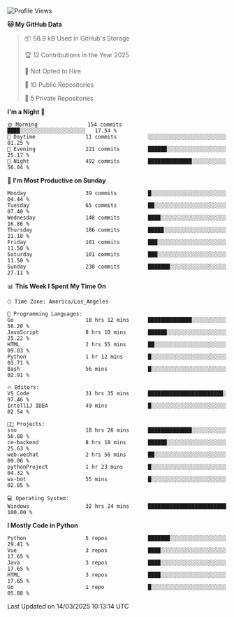 <!--START_SECTION:waka-->
![Profile Views](http://img.shields.io/badge/Profile%20Views-11-blue)

**🐱 My GitHub Data** 

> 📦 58.9 kB Used in GitHub's Storage 
 > 
> 🏆 12 Contributions in the Year 2025
 > 
> 🚫 Not Opted to Hire
 > 
> 📜 10 Public Repositories 
 > 
> 🔑 5 Private Repositories 
 > 
**I'm a Night 🦉** 

```text
🌞 Morning                154 commits         ████░░░░░░░░░░░░░░░░░░░░░   17.54 % 
🌆 Daytime                11 commits          ░░░░░░░░░░░░░░░░░░░░░░░░░   01.25 % 
🌃 Evening                221 commits         ██████░░░░░░░░░░░░░░░░░░░   25.17 % 
🌙 Night                  492 commits         ██████████████░░░░░░░░░░░   56.04 % 
```
📅 **I'm Most Productive on Sunday** 

```text
Monday                   39 commits          █░░░░░░░░░░░░░░░░░░░░░░░░   04.44 % 
Tuesday                  65 commits          ██░░░░░░░░░░░░░░░░░░░░░░░   07.40 % 
Wednesday                148 commits         ████░░░░░░░░░░░░░░░░░░░░░   16.86 % 
Thursday                 186 commits         █████░░░░░░░░░░░░░░░░░░░░   21.18 % 
Friday                   101 commits         ███░░░░░░░░░░░░░░░░░░░░░░   11.50 % 
Saturday                 101 commits         ███░░░░░░░░░░░░░░░░░░░░░░   11.50 % 
Sunday                   238 commits         ███████░░░░░░░░░░░░░░░░░░   27.11 % 
```


📊 **This Week I Spent My Time On** 

```text
🕑︎ Time Zone: America/Los_Angeles

💬 Programming Languages: 
Go                       18 hrs 12 mins      ██████████████░░░░░░░░░░░   56.20 % 
JavaScript               8 hrs 10 mins       ██████░░░░░░░░░░░░░░░░░░░   25.22 % 
HTML                     2 hrs 55 mins       ██░░░░░░░░░░░░░░░░░░░░░░░   09.03 % 
Python                   1 hr 12 mins        █░░░░░░░░░░░░░░░░░░░░░░░░   03.71 % 
Bash                     56 mins             █░░░░░░░░░░░░░░░░░░░░░░░░   02.91 % 

🔥 Editors: 
VS Code                  31 hrs 35 mins      ████████████████████████░   97.46 % 
IntelliJ IDEA            49 mins             █░░░░░░░░░░░░░░░░░░░░░░░░   02.54 % 

🐱‍💻 Projects: 
sso                      18 hrs 26 mins      ██████████████░░░░░░░░░░░   56.88 % 
ce-backend               8 hrs 18 mins       ██████░░░░░░░░░░░░░░░░░░░   25.63 % 
web-wechat               2 hrs 56 mins       ██░░░░░░░░░░░░░░░░░░░░░░░   09.06 % 
pythonProject            1 hr 23 mins        █░░░░░░░░░░░░░░░░░░░░░░░░   04.32 % 
wx-bot                   55 mins             █░░░░░░░░░░░░░░░░░░░░░░░░   02.85 % 

💻 Operating System: 
Windows                  32 hrs 24 mins      █████████████████████████   100.00 % 
```

**I Mostly Code in Python** 

```text
Python                   5 repos             ███████░░░░░░░░░░░░░░░░░░   29.41 % 
Vue                      3 repos             ████░░░░░░░░░░░░░░░░░░░░░   17.65 % 
Java                     3 repos             ████░░░░░░░░░░░░░░░░░░░░░   17.65 % 
HTML                     3 repos             ████░░░░░░░░░░░░░░░░░░░░░   17.65 % 
Go                       1 repo              █░░░░░░░░░░░░░░░░░░░░░░░░   05.88 % 
```




 Last Updated on 14/03/2025 10:13:14 UTC
<!--END_SECTION:waka-->
